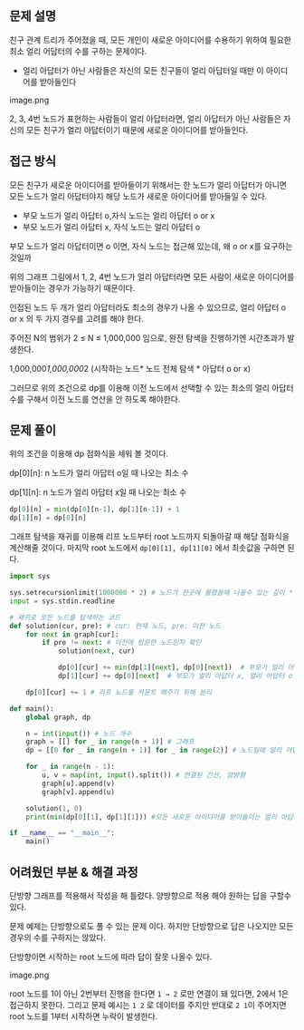 ## 문제 설명

친구 관계 트리가 주어졌을 때, 모든 개인이 새로운 아이디어를 수용하기 위하여 필요한 최소 얼리 어답터의 수를 구하는 문제이다.

- 얼리 아답터가 아닌 사람들은 자신의 모든 친구들이 얼리 아답터일 때만 이 아이디어를 받아들인다

image.png


2, 3, 4번 노드가 표현하는 사람들이 얼리 아답터라면, 얼리 아답터가 아닌 사람들은 자신의 모든 친구가 얼리 아답터이기 때문에 새로운 아이디어를 받아들인다.

## 접근 방식

모든 친구가 새로운 아이디어를 받아들이기 위해서는 한 노드가 얼리 아답터가 아니면 모든 노드가 얼리 아답터야지 해당 노드가 새로운 아이디어를 받아들일 수 있다.

- 부모 노드가 얼리 아답터 o,자식 노드는 얼리 아답터 o or x
- 부모 노드가 얼리 아답터 x, 자식 노드는 얼리 아답터 o

부모 노드가 얼리 아답터이면 o 이면, 자식 노드는 접근해 있는데, 왜 o or x를 요구하는 것일까

위의 그래프 그림에서 1, 2, 4번 노드가 얼리 아답터라면 모든 사람이 새로운 아이디어를 받아들이는 경우가 가능하기 때문이다.

인접된 노드 두 개가 얼리 아답터라도 최소의 경우가 나올 수 있으므로, 얼리 아답터 o or x 의 두 가지 경우를 고려를 해야 한다.

주어진 N의 범위가 2 ≤ N ≤ 1,000,000 임으로,  완전 탐색을 진행하기엔 시간초과가 발생한다.

1,000,000*1,000,000*2 (시작하는 노드* 노드 전체 탐색 * 아답터 o or x)

그러므로 위의 조건으로 dp를 이용해 이전 노드에서 선택할 수 있는 최소의 얼리 아답터 수를 구해서 이전 노드를 연산을 안 하도록 해야한다.

## 문제 풀이

위의 조건을 이용해 dp 점화식을 세워 볼 것이다.

dp[0][n]: n 노드가 얼리 아답터 o일 때 나오는 최소 수

dp[1][n]: n 노드가 얼리 아답터 x일 때 나오는 최소 수

```python
dp[0][n] = min(dp[0][n-1], dp[1][n-1]) + 1
dp[1][n] = dp[0][n]
```

그래프 탐색을 재귀를 이용해 리프 노드부터 root 노드까지 되돌아갈 때 해당 점화식을 계산해줄 것이다. 마지막 root 노드에서 `dp[0][1], dp[1][0]` 에서 최솟값을 구하면 된다.

```python
import sys

sys.setrecursionlimit(1000000 * 2) # 노드가 한곳에 몰렸을때 나올수 있는 깊이 * 2 
input = sys.stdin.readline

# 재귀로 모든 노드를 탐색하는 코드
def solution(cur, pre): # cur: 현재 노드, pre: 이전 노드
    for next in graph[cur]:
        if pre != next: # 이전에 방문한 노드인지 확인 
            solution(next, cur)

            dp[0][cur] += min(dp[1][next], dp[0][next])  # 부모가 얼리 아답터 o, 자식 얼리 아답터 x or o
            dp[1][cur] += dp[0][next]  # 부모가 얼리 아답터 x, 얼리 아답터 o

    dp[0][cur] += 1 # 리프 노드를 카운트 해주기 위해 분리

def main():
    global graph, dp

    n = int(input()) # 노드 개수
    graph = [[] for _ in range(n + 1)] # 그래프
    dp = [[0 for _ in range(n + 1)] for _ in range(2)] # 노드일때 얼리 아답터 최소 수

    for _ in range(n - 1):
        u, v = map(int, input().split()) # 연결된 간선, 양뱡향
        graph[u].append(v)
        graph[v].append(u)

    solution(1, 0)
    print(min(dp[0][1], dp[1][1])) #모든 새로운 아이디어를 받아들이는 얼리 아답터 최소 수

if __name__ == "__main__":
    main()
```

## 어려웠던 부분 & 해결 과정

단방향 그래프를 적용해서 작성을 해 틀렸다. 양방향으로 적용 해야 원하는 답을 구할수 있다.

문제 예제는 단방향으로도 풀 수 있는 문제 이다. 하지만 단방향으로 답은 나오지만 모든 경우의 수를 구하지는 않았다.

단방향이면 시작하는 root 노드에 따라 답이 잘못 나올수 있다.

 
image.png



root 노드를 1이 아닌 2번부터 진행을 한다면 `1 → 2` 로만 연결이 돼 있다면, 2에서 1은 접근하지 못한다. 그리고 문제 예시는 `1 2` 로 데이터를 주지만 반대로 `2 1`이 주어지면 root 노드를 1부터 시작하면 누락이 발생한다.